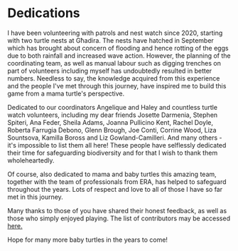 # Dedications
I have been volunteering with patrols and nest watch since 2020, starting with 
two turtle nests at Għadira. The nests have hatched in September which has 
brought about concern of flooding and hence rotting of the eggs due to both 
rainfall and increased wave action. However, the planning of the coordinating 
team, as well as manual labour such as digging trenches on part of volunteers 
including myself has undoubtedly resulted in better numbers. Needless to say, 
the knowledge acquired from this experience and the people I've met through 
this journey, have inspired me to build this game from a mama turtle's 
perspective.

Dedicated to our coordinators Angelique and Haley and countless turtle watch
volunteers, including my dear friends Josette Darmenia, Stephen Spiteri, Ana
Feder, Sheila Adams, Joanna Pullicino Kent, Rachel Doyle, Roberta Farrugia 
Debono, Glenn Brough, Joe Conti, Corrine Wood, Liza Sountsova, Kamilla Boross 
and Liz Gowland-Camilleri. And many others - it's impossible to list them all
here! These people have selflessly dedicated their time for safeguarding
biodiversity and for that I wish to thank them wholeheartedly.

Of course, also dedicated to mama and baby turtles this amazing team, together
with the team of professionals from ERA, has helped to safeguard throughout
the years. Lots of respect and love to all of those I have so far met in this
journey.

Many thanks to those of you have shared their honest feedback, as well as those 
who simply enjoyed playing. The list of contributors may be accessed 
[here.](https://github.com/danieldesira/TurtleQuest/blob/master/contributors.md)

Hope for many more baby turtles in the years to come!